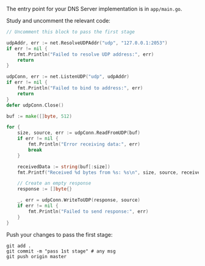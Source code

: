 The entry point for your DNS Server implementation is in `app/main.go`.

Study and uncomment the relevant code: 

```go
// Uncomment this block to pass the first stage

udpAddr, err := net.ResolveUDPAddr("udp", "127.0.0.1:2053")
if err != nil {
	fmt.Println("Failed to resolve UDP address:", err)
	return
}

udpConn, err := net.ListenUDP("udp", udpAddr)
if err != nil {
	fmt.Println("Failed to bind to address:", err)
	return
}
defer udpConn.Close()

buf := make([]byte, 512)

for {
	size, source, err := udpConn.ReadFromUDP(buf)
	if err != nil {
		fmt.Println("Error receiving data:", err)
		break
	}

	receivedData := string(buf[:size])
	fmt.Printf("Received %d bytes from %s: %s\n", size, source, receivedData)

	// Create an empty response
	response := []byte{}

	_, err = udpConn.WriteToUDP(response, source)
	if err != nil {
		fmt.Println("Failed to send response:", err)
	}
}
```

Push your changes to pass the first stage:

```
git add .
git commit -m "pass 1st stage" # any msg
git push origin master
```
